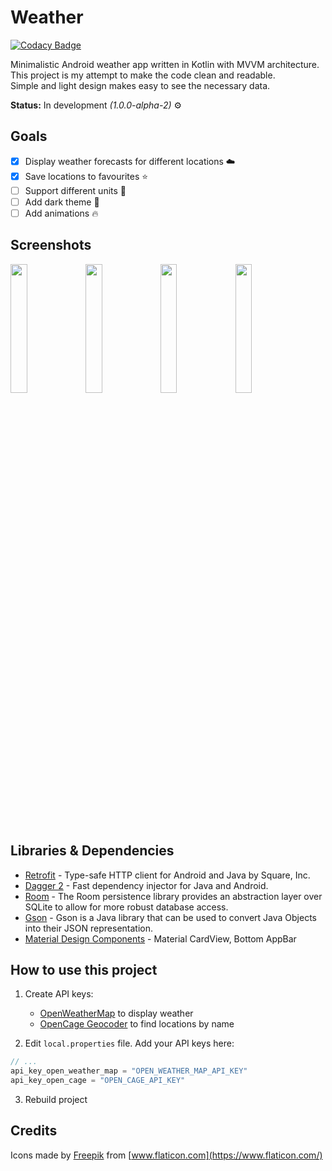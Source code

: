 # Weather

[![Codacy Badge](https://api.codacy.com/project/badge/Grade/258b02ce02084532a66ed715f6c70f77)](https://app.codacy.com/manual/enxy0/Weather?utm_source=github.com&utm_medium=referral&utm_content=enxy0/Weather&utm_campaign=Badge_Grade_Dashboard)

Minimalistic Android weather app written in Kotlin with MVVM architecture. This project is my attempt to make the code clean and readable.  
Simple and light design makes easy to see the necessary data.

**Status:** In development *(1.0.0-alpha-2)* ⚙️

## Goals
- [x] Display weather forecasts for different locations ☁️
- [x] Save locations to favourites ⭐
- [ ] Support different units 📏
- [ ] Add dark theme 🌙
- [ ] Add animations 🔥

## Screenshots
<img  src="https://raw.githubusercontent.com/enxy0/Weather/development/screenshots/main.jpg?raw=true"  width=23% /> <img  src="https://raw.githubusercontent.com/enxy0/Weather/development/screenshots/favourite.jpg?raw=true"  width=23% /> <img  src="https://raw.githubusercontent.com/enxy0/Weather/development/screenshots/search.jpg?raw=true"  width=23% /> <img  src="https://raw.githubusercontent.com/enxy0/Weather/development/screenshots/settings.jpg?raw=true"  width=23% />

## Libraries & Dependencies
*   [Retrofit](https://github.com/square/retrofit) - Type-safe HTTP client for Android and Java by Square, Inc.
*   [Dagger 2](https://github.com/google/dagger) - Fast dependency injector for Java and Android.
*   [Room](https://developer.android.com/topic/libraries/architecture/room) - The Room persistence library provides an abstraction layer over SQLite to allow for more robust database access.
*   [Gson](https://github.com/google/gson) - Gson is a Java library that can be used to convert Java Objects into their JSON representation.
*   [Material Design Components](https://material.io/develop/android/) - Material CardView, Bottom AppBar

## How to use this project
1.  Create API keys:
    *   [OpenWeatherMap](https://openweathermap.org/api) to display weather
    *   [OpenCage Geocoder](https://opencagedata.com/api) to find locations by name

2.  Edit `local.properties` file. Add your API keys here:

```kotlin
// ...
api_key_open_weather_map = "OPEN_WEATHER_MAP_API_KEY"
api_key_open_cage = "OPEN_CAGE_API_KEY"
```

3.  Rebuild project

## Credits
Icons made by [Freepik](https://www.flaticon.com/authors/freepik) from [www.flaticon.com](https://www.flaticon.com/)
